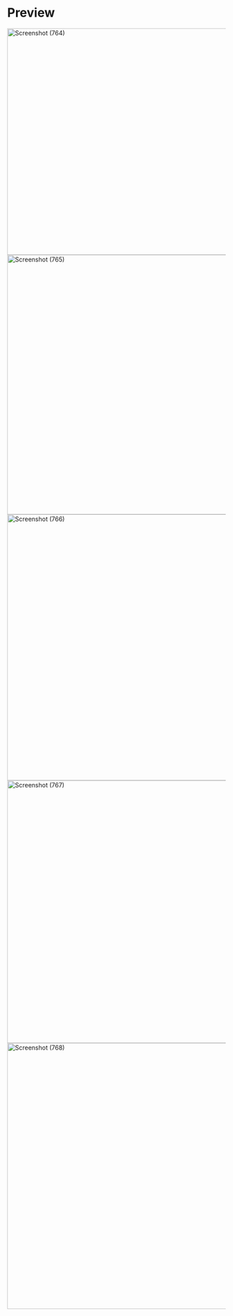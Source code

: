# Preview 

<a data-flickr-embed="true" href="https://www.flickr.com/photos/197661703@N05/53103407500/in/dateposted-public/" title="Screenshot (764)"><img src="https://live.staticflickr.com/65535/53103407500_e172abcab2_o.png" width="1365" height="521" alt="Screenshot (764)"/></a>
<a data-flickr-embed="true" href="https://www.flickr.com/photos/197661703@N05/53103501268/in/dateposted-public/" title="Screenshot (765)"><img src="https://live.staticflickr.com/65535/53103501268_6e6de15730_o.png" width="1365" height="597" alt="Screenshot (765)"/></a>
<a data-flickr-embed="true" href="https://www.flickr.com/photos/197661703@N05/53102430382/in/dateposted-public/" title="Screenshot (766)"><img src="https://live.staticflickr.com/65535/53102430382_445cfc4bbf_o.png" width="1360" height="612" alt="Screenshot (766)"/></a>
<a data-flickr-embed="true" href="https://www.flickr.com/photos/197661703@N05/53102996231/in/dateposted-public/" title="Screenshot (767)"><img src="https://live.staticflickr.com/65535/53102996231_b152d6b809_o.png" width="1365" height="604" alt="Screenshot (767)"/></a>
<a data-flickr-embed="true" href="https://www.flickr.com/photos/197661703@N05/53102996206/in/dateposted-public/" title="Screenshot (768)"><img src="https://live.staticflickr.com/65535/53102996206_fdeb4633ff_o.png" width="1365" height="612" alt="Screenshot (768)"/></a>
